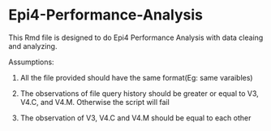# Epi4-Performance-Analysis

This Rmd file is designed to do Epi4 Performance Analysis with data cleaing and analyzing.

Assumptions:
1. All the file provided should have the same format(Eg: same varaibles)

2. The observations of file query history should be  greater or equal to V3, V4.C, and V4.M. Otherwise the script will fail

3. The observation of V3, V4.C and V4.M should be equal to each other
